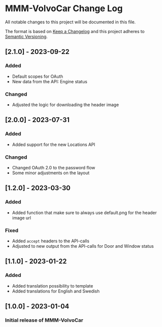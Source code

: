 # MMM-VolvoCar Change Log

All notable changes to this project will be documented in this file.

The format is based on [Keep a Changelog](http://keepachangelog.com/)
and this project adheres to [Semantic Versioning](http://semver.org/).

## [2.1.0] - 2023-09-22

### Added

- Default scopes for OAuth
- New data from the API: Engine status

### Changed

- Adjusted the logic for downloading the header image

## [2.0.0] - 2023-07-31

### Added

- Added support for the new Locations API

### Changed

- Changed OAuth 2.0 to the password flow
- Some minor adjustments on the layout


## [1.2.0] - 2023-03-30

### Added

- Added function that make sure to always use default.png for the header image url

### Fixed

- Added `accept` headers to the API-calls
- Adjusted to new output from the API-calls for Door and Window status

## [1.1.0] - 2023-01-22

### Added

- Added translation possibility to template
- Added translations for English and Swedish

## [1.0.0] - 2023-01-04

### Initial release of MMM-VolvoCar